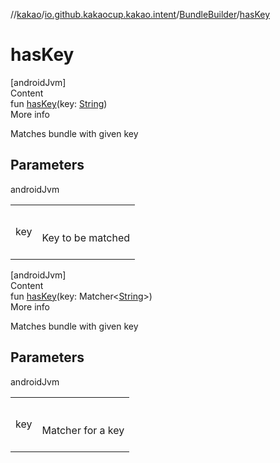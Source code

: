 //[kakao](../../../index.md)/[io.github.kakaocup.kakao.intent](../index.md)/[BundleBuilder](index.md)/[hasKey](has-key.md)



# hasKey  
[androidJvm]  
Content  
fun [hasKey](has-key.md)(key: [String](https://kotlinlang.org/api/latest/jvm/stdlib/kotlin/-string/index.html))  
More info  


Matches bundle with given key



## Parameters  
  
androidJvm  
  
| | |
|---|---|
| <a name="io.github.kakaocup.kakao.intent/BundleBuilder/hasKey/#kotlin.String/PointingToDeclaration/"></a>key| <a name="io.github.kakaocup.kakao.intent/BundleBuilder/hasKey/#kotlin.String/PointingToDeclaration/"></a><br><br>Key to be matched<br><br>|
  
  


[androidJvm]  
Content  
fun [hasKey](has-key.md)(key: Matcher<[String](https://kotlinlang.org/api/latest/jvm/stdlib/kotlin/-string/index.html)>)  
More info  


Matches bundle with given key



## Parameters  
  
androidJvm  
  
| | |
|---|---|
| <a name="io.github.kakaocup.kakao.intent/BundleBuilder/hasKey/#org.hamcrest.Matcher[kotlin.String]/PointingToDeclaration/"></a>key| <a name="io.github.kakaocup.kakao.intent/BundleBuilder/hasKey/#org.hamcrest.Matcher[kotlin.String]/PointingToDeclaration/"></a><br><br>Matcher for a key<br><br>|
  
  



